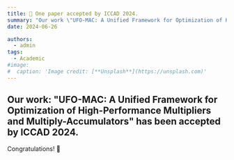 ```yaml
---
title: 🎉 One paper accepted by ICCAD 2024.
summary: "Our work \"UFO-MAC: A Unified Framework for Optimization of High-Performance Multipliers and Multiply-Accumulators\" has been accepted by ICCAD 2024. Congratulations!"
date: 2024-06-26

authors:
  - admin
tags:
  - Academic
#image:
#  caption: 'Image credit: [**Unsplash**](https://unsplash.com)'
---
```


## Our work: "UFO-MAC: A Unified Framework for Optimization of High-Performance Multipliers and Multiply-Accumulators" has been accepted by ICCAD 2024.

Congratulations! 🎉 

